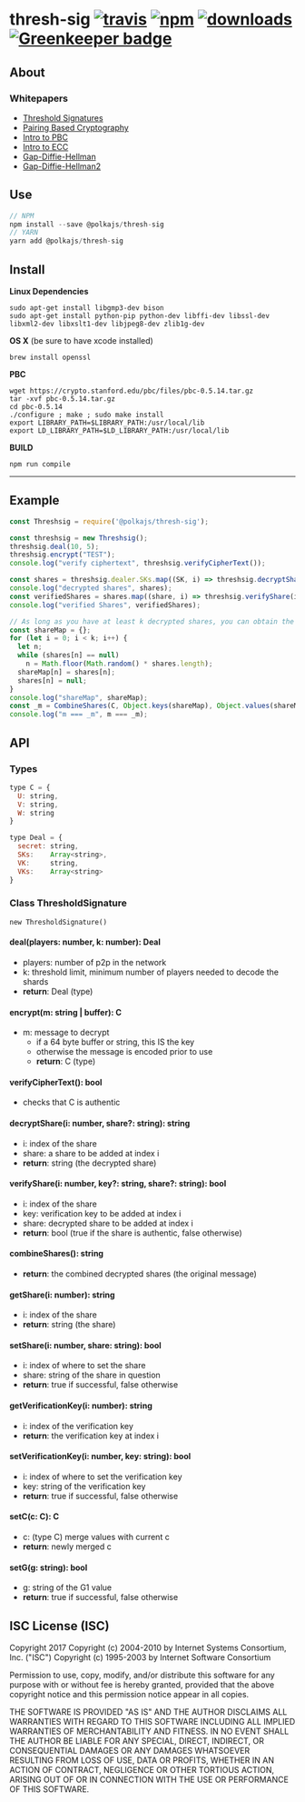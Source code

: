 # thresh-sig [![travis][travis-image]][travis-url] [![npm][npm-image]][npm-url] [![downloads][downloads-image]][downloads-url] [![Greenkeeper badge](https://badges.greenkeeper.io/PolkaJS/thresh-sig.svg)](https://greenkeeper.io/)

[travis-image]: https://travis-ci.org/PolkaJS/thresh-sig.svg?branch=master
[travis-url]: https://travis-ci.org/PolkaJS/thresh-sig
[npm-image]: https://img.shields.io/npm/v/@polkajs/thresh-sig.svg
[npm-url]: https://npmjs.org/package/@polkajs/thresh-sig
[downloads-image]: https://img.shields.io/npm/dm/@polkajs/thresh-sig.svg
[downloads-url]: https://npmjs.org/package/@polkajs/thresh-sig

## About

### Whitepapers

* [Threshold Signatures](http://www.shoup.net/papers/thsig.pdf)
* [Pairing Based Cryptography](https://crypto.stanford.edu/pbc/)
* [Intro to PBC](https://www.math.uwaterloo.ca/~ajmeneze/publications/pairings.pdf)
* [Intro to ECC](http://andrea.corbellini.name/2015/05/17/elliptic-curve-cryptography-a-gentle-introduction/)
* [Gap-Diffie-Hellman](https://eprint.iacr.org/2002/118.pdf)
* [Gap-Diffie-Hellman2](http://www.cc.gatech.edu/~aboldyre/papers/b.pdf)

## Use
```js
// NPM
npm install --save @polkajs/thresh-sig
// YARN
yarn add @polkajs/thresh-sig
```

## Install

**Linux Dependencies**
```
sudo apt-get install libgmp3-dev bison
sudo apt-get install python-pip python-dev libffi-dev libssl-dev libxml2-dev libxslt1-dev libjpeg8-dev zlib1g-dev
```

**OS X** (be sure to have xcode installed)
```
brew install openssl
```

**PBC**
```
wget https://crypto.stanford.edu/pbc/files/pbc-0.5.14.tar.gz
tar -xvf pbc-0.5.14.tar.gz
cd pbc-0.5.14
./configure ; make ; sudo make install
export LIBRARY_PATH=$LIBRARY_PATH:/usr/local/lib
export LD_LIBRARY_PATH=$LD_LIBRARY_PATH:/usr/local/lib
```

**BUILD**
```
npm run compile
```

---

## Example

```js
const Threshsig = require('@polkajs/thresh-sig');

const threshsig = new Threshsig();
threshsig.deal(10, 5);
threshsig.encrypt("TEST");
console.log("verify ciphertext", threshsig.verifyCipherText());

const shares = threshsig.dealer.SKs.map((SK, i) => threshsig.decryptShare(i));
console.log("decrypted shares", shares);
const verifiedShares = shares.map((share, i) => threshsig.verifyShare(i));
console.log("verified Shares", verifiedShares);

// As long as you have at least k decrypted shares, you can obtain the original message:
const shareMap = {};
for (let i = 0; i < k; i++) {
  let n;
  while (shares[n] == null)
    n = Math.floor(Math.random() * shares.length);
  shareMap[n] = shares[n];
  shares[n] = null;
}
console.log("shareMap", shareMap);
const _m = CombineShares(C, Object.keys(shareMap), Object.values(shareMap));
console.log("m === _m", m === _m);
```

## API

### Types
```js
type C = {
  U: string,
  V: string,
  W: string
}

type Deal = {
  secret: string,
  SKs:    Array<string>,
  VK:     string,
  VKs:    Array<string>
}
```

### Class ThresholdSignature

`new ThresholdSignature()`

#### deal(players: number, k: number): Deal
 * players: number of p2p in the network
 * k: threshold limit, minimum number of players needed to decode the shards
 * **return**: Deal (type)

#### encrypt(m: string | buffer): C
  * m: message to decrypt
    - if a 64 byte buffer or string, this IS the key
    - otherwise the message is encoded prior to use
    - **return**: C (type)

#### verifyCipherText(): bool
  * checks that C is authentic

#### decryptShare(i: number, share?: string): string
  * i: index of the share
  * share: a share to be added at index i
  * **return**: string (the decrypted share)

#### verifyShare(i: number, key?: string, share?: string): bool
  * i: index of the share
  * key: verification key to be added at index i
  * share: decrypted share to be added at index i
  * **return**: bool (true if the share is authentic, false otherwise)

#### combineShares(): string
  * **return**: the combined decrypted shares (the original message)

#### getShare(i: number): string
  * i: index of the share
  * **return**: string (the share)

#### setShare(i: number, share: string): bool
  * i: index of where to set the share
  * share: string of the share in question
  * **return**: true if successful, false otherwise

#### getVerificationKey(i: number): string
  * i: index of the verification key
  * **return**: the verification key at index i

#### setVerificationKey(i: number, key: string): bool
  * i: index of where to set the verification key
  * key: string of the verification key
  * **return**: true if successful, false otherwise

#### setC(c: C): C
  * c: (type C) merge values with current c
  * **return**: newly merged c

#### setG(g: string): bool
  * g: string of the G1 value
  * **return**: true if successful, false otherwise

## ISC License (ISC)

Copyright 2017 <PolkaJS>
Copyright (c) 2004-2010 by Internet Systems Consortium, Inc. ("ISC")
Copyright (c) 1995-2003 by Internet Software Consortium


Permission to use, copy, modify, and/or distribute this software for any purpose with or without fee is hereby granted, provided that the above copyright notice and this permission notice appear in all copies.

THE SOFTWARE IS PROVIDED "AS IS" AND THE AUTHOR DISCLAIMS ALL WARRANTIES WITH REGARD TO THIS SOFTWARE INCLUDING ALL IMPLIED WARRANTIES OF MERCHANTABILITY AND FITNESS. IN NO EVENT SHALL THE AUTHOR BE LIABLE FOR ANY SPECIAL, DIRECT, INDIRECT, OR CONSEQUENTIAL DAMAGES OR ANY DAMAGES WHATSOEVER RESULTING FROM LOSS OF USE, DATA OR PROFITS, WHETHER IN AN ACTION OF CONTRACT, NEGLIGENCE OR OTHER TORTIOUS ACTION, ARISING OUT OF OR IN CONNECTION WITH THE USE OR PERFORMANCE OF THIS SOFTWARE.
